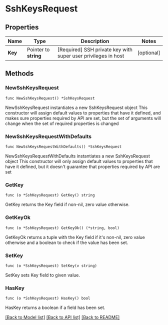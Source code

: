 # SshKeysRequest

## Properties

Name | Type | Description | Notes
------------ | ------------- | ------------- | -------------
**Key** | Pointer to **string** | [Required] SSH private key with super user privileges in host | [optional] 

## Methods

### NewSshKeysRequest

`func NewSshKeysRequest() *SshKeysRequest`

NewSshKeysRequest instantiates a new SshKeysRequest object
This constructor will assign default values to properties that have it defined,
and makes sure properties required by API are set, but the set of arguments
will change when the set of required properties is changed

### NewSshKeysRequestWithDefaults

`func NewSshKeysRequestWithDefaults() *SshKeysRequest`

NewSshKeysRequestWithDefaults instantiates a new SshKeysRequest object
This constructor will only assign default values to properties that have it defined,
but it doesn't guarantee that properties required by API are set

### GetKey

`func (o *SshKeysRequest) GetKey() string`

GetKey returns the Key field if non-nil, zero value otherwise.

### GetKeyOk

`func (o *SshKeysRequest) GetKeyOk() (*string, bool)`

GetKeyOk returns a tuple with the Key field if it's non-nil, zero value otherwise
and a boolean to check if the value has been set.

### SetKey

`func (o *SshKeysRequest) SetKey(v string)`

SetKey sets Key field to given value.

### HasKey

`func (o *SshKeysRequest) HasKey() bool`

HasKey returns a boolean if a field has been set.


[[Back to Model list]](../README.md#documentation-for-models) [[Back to API list]](../README.md#documentation-for-api-endpoints) [[Back to README]](../README.md)


